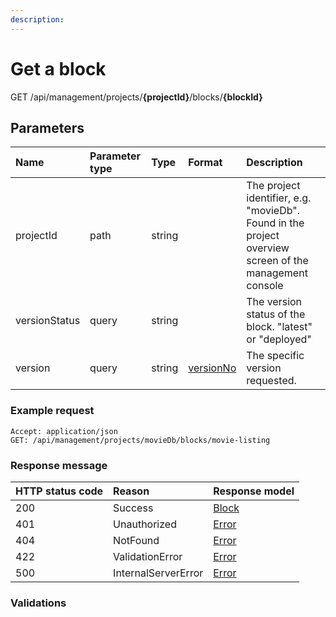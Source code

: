 ```yaml
---
description: 
---
```

# Get a block


<span class="label label--get">GET</span> /api/management/projects/**{projectId}**/blocks/**{blockId}**

## Parameters

| Name          | Parameter type | Type   | Format                                    | Description                                                                                            |
| :--------     | :------------- | :----- | :-----------------------------------------| :----------------------------------------------------------------------------------------------------- |
| projectId     | path           | string |                                           | The project identifier, e.g. "movieDb". Found in the project overview screen of the management console |
| versionStatus | query          | string |                                           | The version status of the block. "latest" or "deployed"                                                |
| version       | query          | string | [versionNo](/model/version.md#versionNo)  | The specific version requested.                                                                        |

### Example request

```http
Accept: application/json
GET: /api/management/projects/movieDb/blocks/movie-listing
```

### Response message

| HTTP status code | Reason              | Response model                            |
| :--------------- | :------------------ | :---------------------------------------- |
| 200              | Success             | [Block](/model/block.md)                  |
| 401              | Unauthorized        | [Error](/key-concepts/errors.md)          |
| 404              | NotFound            | [Error](/key-concepts/errors.md)          |
| 422              | ValidationError     | [Error](/key-concepts/errors.md)          |
| 500              | InternalServerError | [Error](/key-concepts/errors.md)          |

### Validations